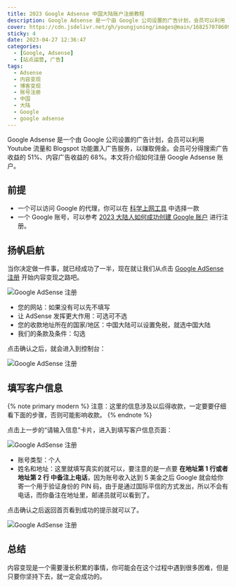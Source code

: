 ```yaml
---
title: 2023 Google Adsense 中国大陆账户注册教程
description: Google Adsense 是一个由 Google 公司设置的广告计划，会员可以利用 Youtube 流量和 Blogspot 功能置入广告服务，以赚取佣金。会员可分得搜索广告收益的51%、内容广告收益的68%。本文将介绍如何注册 Google Adsense 账户。
cover: https://cdn.jsdelivr.net/gh/youngjuning/images@main/1682570786092.png
sticky: 4
date: 2023-04-27 12:36:47
categories:
  - [Google, Adsense]
  - [站点运营, 广告]
tags:
  - Adsense
  - 内容变现
  - 博客变现
  - 账号注册
  - 中国
  - 大陆
  - Google
  - google adsense
---
```


Google Adsense 是一个由 Google 公司设置的广告计划，会员可以利用 Youtube 流量和 Blogspot 功能置入广告服务，以赚取佣金。会员可分得搜索广告收益的 51%、内容广告收益的 68%。本文将介绍如何注册 Google Adsense 账户。

## 前提

- 一个可以访问 Google 的代理，你可以在 [科学上网工具](https://youngjuning.js.org/vpn/) 中选择一款
- 一个 Google 账号，可以参考 [2023 大陆人如何成功创建 Google 账户](https://youngjuning.js.org/382c92b68823/) 进行注册。

## 扬帆启航

当你决定做一件事，就已经成功了一半，现在就让我们从点击 [Google AdSense 注册](https://adsense.google.com/adsense/signup/create?referer=https://adsense.google.com/start/&sac=true&pli=1&authuser=0) 开始内容变现之路吧。

![Google AdSense 注册](https://cdn.jsdelivr.net/gh/youngjuning/images@main/1682570658242.png)

- 您的网站：如果没有可以先不填写
- 让 AdSense 发挥更大作用：可选可不选
- 您的收款地址所在的国家/地区：中国大陆可以设置免税，就选中国大陆
- 我们的条款及条件：勾选

点击确认之后，就会进入到控制台：

![Google AdSense 注册](https://cdn.jsdelivr.net/gh/youngjuning/images@main/1682571240158.png)

## 填写客户信息

{% note primary modern %}
注意：这里的信息涉及以后得收款，一定要要仔细看下面的步骤，否则可能影响收款。
{% endnote %}

点击上一步的“请输入信息”卡片，进入到填写客户信息页面：

![Google AdSense 注册](https://cdn.jsdelivr.net/gh/youngjuning/images@main/1682571783990.png)

- 账号类型：个人
- 姓名和地址：这里就填写真实的就可以，要注意的是一点要 **在地址第 1 行或者地址第 2 行 中备注上电话**，因为账号收入达到 5 美金之后 Google 就会给你寄一个用于验证身份的 PIN 码，由于是通过国际平信的方式发出，所以不会有电话，而你备注在地址里，邮递员就可以看到了。

点击确认之后返回首页看到成功的提示就可以了。

![Google AdSense 注册](https://cdn.jsdelivr.net/gh/youngjuning/images@main/1682572039101.png)

## 总结

内容变现是一个需要漫长积累的事情，你可能会在这个过程中遇到很多困难，但是只要你坚持下去，就一定会成功的。
